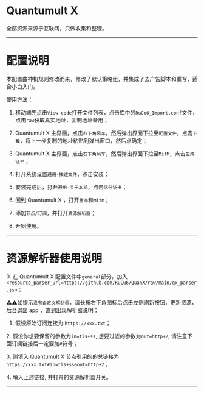 # Quantumult X
全部资源来源于互联网，只做收集和整理。

------------------------------

# 配置说明

本配置由神机规则修改而来，修改了默认策略组，并集成了去广告脚本和重写，适合小白入门。

使用方法：

1. 移动端先点击`View code`打开文件列表，点击库中的`RuCu6_Import.conf`文件，点击`raw`获取真实地址，复制地址备用；

2. Quantumult X 主界面，点击`右下角风车`，然后弹出界面下拉至`配置文件`，点击`下载`，将上一步复制的地址粘贴到弹出窗口，然后点确定；

3. Quantumult X 主界面，点击`右下角风车`，然后弹出界面下拉至`MitM`，点击`生成证书`；

4. 打开系统设置`通用-描述文件`，点击安装；

5. 安装完成后，打开`通用-关于本机`，点击`信任证书`；

6. 回到 Quantumult X ，打开`重写`和`MitM`；

7. 添加`节点/订阅`，并打开`资源解析器`；

8. 开始使用。

------------------------------

# 资源解析器使用说明

0️. 在 Quantumult X 配置文件中`general`部分，加入 
`<resource_parser_url=https://github.com/RuCu6/QuanX/raw/main/qx_parser.js>`；

⚠️⚠️如提示`没有自定义解析器`，请长按右下角图标后点击左侧刷新按钮，更新资源，后台退出 app ，直到出现解析器说明；

1. 假设原始订阅连接为:`https://xxx.txt`；

2️. 假设你想要保留的参数为`in=tls+ss`, 想要过滤的参数为`out=http+2`, 请注意下面订阅链接后一定要加`#`符号；

3️. 则填入 Quantumult X 节点引用的的总链接为`https://xxx.txt#in=tls+ss&out=http+2`；

4️. 填入上述链接, 并打开的资源解析器开关。

------------------------------
